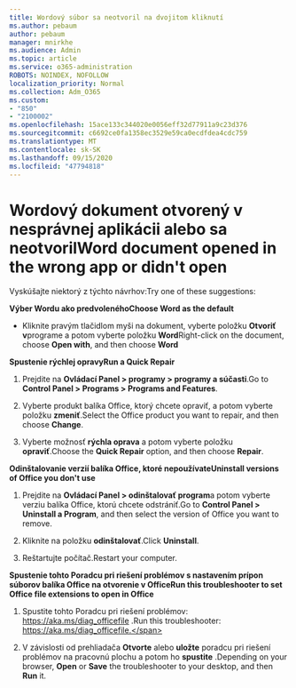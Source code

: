 ```yaml
---
title: Wordový súbor sa neotvoril na dvojitom kliknutí
ms.author: pebaum
author: pebaum
manager: mnirkhe
ms.audience: Admin
ms.topic: article
ms.service: o365-administration
ROBOTS: NOINDEX, NOFOLLOW
localization_priority: Normal
ms.collection: Adm_O365
ms.custom:
- "850"
- "2100002"
ms.openlocfilehash: 15ace133c344020e0056eff32d77911a9c23d376
ms.sourcegitcommit: c6692ce0fa1358ec3529e59ca0ecdfdea4cdc759
ms.translationtype: MT
ms.contentlocale: sk-SK
ms.lasthandoff: 09/15/2020
ms.locfileid: "47794818"
---
```

# <a name="word-document-opened-in-the-wrong-app-or-didnt-open"></a><span data-ttu-id="7996d-102">Wordový dokument otvorený v nesprávnej aplikácii alebo sa neotvoril</span><span class="sxs-lookup"><span data-stu-id="7996d-102">Word document opened in the wrong app or didn't open</span></span>

<span data-ttu-id="7996d-103">Vyskúšajte niektorý z týchto návrhov:</span><span class="sxs-lookup"><span data-stu-id="7996d-103">Try one of these suggestions:</span></span>

<span data-ttu-id="7996d-104">**Výber Wordu ako predvoleného**</span><span class="sxs-lookup"><span data-stu-id="7996d-104">**Choose Word as the default**</span></span>

- <span data-ttu-id="7996d-105">Kliknite pravým tlačidlom myši na dokument, vyberte položku **Otvoriť v**programe a potom vyberte položku **Word**</span><span class="sxs-lookup"><span data-stu-id="7996d-105">Right-click on the document, choose **Open with**, and then choose **Word**</span></span>

<span data-ttu-id="7996d-106">**Spustenie rýchlej opravy**</span><span class="sxs-lookup"><span data-stu-id="7996d-106">**Run a Quick Repair**</span></span>

1. <span data-ttu-id="7996d-107">Prejdite na **Ovládací Panel > programy > programy a súčasti**.</span><span class="sxs-lookup"><span data-stu-id="7996d-107">Go to **Control Panel > Programs > Programs and Features**.</span></span>

2. <span data-ttu-id="7996d-108">Vyberte produkt balíka Office, ktorý chcete opraviť, a potom vyberte položku **zmeniť**.</span><span class="sxs-lookup"><span data-stu-id="7996d-108">Select the Office product you want to repair, and then choose **Change**.</span></span>

3. <span data-ttu-id="7996d-109">Vyberte možnosť **rýchla oprava** a potom vyberte položku **opraviť**.</span><span class="sxs-lookup"><span data-stu-id="7996d-109">Choose the **Quick Repair** option, and then choose **Repair**.</span></span>

<span data-ttu-id="7996d-110">**Odinštalovanie verzií balíka Office, ktoré nepoužívate**</span><span class="sxs-lookup"><span data-stu-id="7996d-110">**Uninstall versions of Office you don't use**</span></span>

1. <span data-ttu-id="7996d-111">Prejdite na **Ovládací Panel > odinštalovať program**a potom vyberte verziu balíka Office, ktorú chcete odstrániť.</span><span class="sxs-lookup"><span data-stu-id="7996d-111">Go to **Control Panel > Uninstall a Program**, and then select the version of Office you want to remove.</span></span>

2. <span data-ttu-id="7996d-112">Kliknite na položku **odinštalovať**.</span><span class="sxs-lookup"><span data-stu-id="7996d-112">Click **Uninstall**.</span></span>

3. <span data-ttu-id="7996d-113">Reštartujte počítač.</span><span class="sxs-lookup"><span data-stu-id="7996d-113">Restart your computer.</span></span>

<span data-ttu-id="7996d-114">**Spustenie tohto Poradcu pri riešení problémov s nastavením prípon súborov balíka Office na otvorenie v Office**</span><span class="sxs-lookup"><span data-stu-id="7996d-114">**Run this troubleshooter to set Office file extensions to open in Office**</span></span>

1. <span data-ttu-id="7996d-115">Spustite tohto Poradcu pri riešení problémov: https://aka.ms/diag_officefile .</span><span class="sxs-lookup"><span data-stu-id="7996d-115">Run this troubleshooter: https://aka.ms/diag_officefile.</span></span>

2. <span data-ttu-id="7996d-116">V závislosti od prehliadača **Otvorte** alebo **uložte** poradcu pri riešení problémov na pracovnú plochu a potom ho **spustite** .</span><span class="sxs-lookup"><span data-stu-id="7996d-116">Depending on your browser, **Open** or **Save** the troubleshooter to your desktop, and then **Run** it.</span></span>
